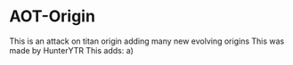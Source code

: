 # AOT-Origin
This is an attack on titan origin adding many new evolving origins
This was made by HunterYTR
This adds:
a)

